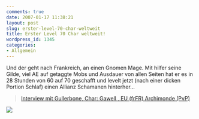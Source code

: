 ```yaml
---
comments: true
date: 2007-01-17 11:38:21
layout: post
slug: erster-level-70-char-weltweit
title: Erster Level 70 Char weltweit!
wordpress_id: 1345
categories:
- Allgemein
---
```


Und der geht nach Frankreich, an einen Gnomen Mage.  Mit hilfer seine Gilde, viel AE auf getaggte Mobs und Ausdauer von allen Seiten hat er es in 28 Stunden von 60 auf 70 geschafft und levelt jetzt (nach einer dicken Portion Schlaf) einen Allianz Schamanen hinterher...

> [Interview mit Gullerbone, Char: Gawell <Millenium>, EU (frFR) Archimonde (PvP)](http://www.worldofraids.com/forum/viewtopic.php?t=3441)

![](http://worldofraids.free.fr/bc/news/first-ding-lvl70.jpg)

